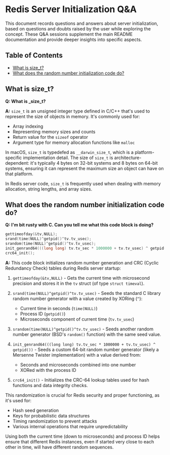 # Redis Server Initialization Q&A

This document records questions and answers about server initialization, based on questions and doubts raised by the user while exploring the concept. These Q&A sessions supplement the main README documentation and provide deeper insights into specific aspects.

## Table of Contents

- [What is size_t?](#what-is-size_t)
- [What does the random number initialization code do?](#what-does-the-random-number-initialization-code-do)

## What is size_t?

**Q: What is _size_t?**

**A:** `size_t` is an unsigned integer type defined in C/C++ that's used to represent the size of objects in memory. It's commonly used for:

- Array indexing
- Representing memory sizes and counts
- Return value for the `sizeof` operator
- Argument type for memory allocation functions like `malloc`

In macOS, `size_t` is typedefed as `__darwin_size_t`, which is a platform-specific implementation detail. The size of `size_t` is architecture-dependent: it's typically 4 bytes on 32-bit systems and 8 bytes on 64-bit systems, ensuring it can represent the maximum size an object can have on that platform.

In Redis server code, `size_t` is frequently used when dealing with memory allocation, string lengths, and array sizes.

## What does the random number initialization code do?

**Q: I'm bit rusty with C. Can you tell me what this code block is doing?**

```c
gettimeofday(&tv,NULL);
srand(time(NULL)^getpid()^tv.tv_usec);
srandom(time(NULL)^getpid()^tv.tv_usec);
init_genrand64(((long long) tv.tv_sec * 1000000 + tv.tv_usec) ^ getpid());
crc64_init();
```

**A:** This code block initializes random number generation and CRC (Cyclic Redundancy Check) tables during Redis server startup:

1. `gettimeofday(&tv,NULL)` - Gets the current time with microsecond precision and stores it in the `tv` struct (of type `struct timeval`).

2. `srand(time(NULL)^getpid()^tv.tv_usec)` - Seeds the standard C library random number generator with a value created by XORing (`^`):
   - Current time in seconds (`time(NULL)`)
   - Process ID (`getpid()`)
   - Microseconds component of current time (`tv.tv_usec`)

3. `srandom(time(NULL)^getpid()^tv.tv_usec)` - Seeds another random number generator (BSD's `random()` function) with the same seed value.

4. `init_genrand64(((long long) tv.tv_sec * 1000000 + tv.tv_usec) ^ getpid())` - Seeds a custom 64-bit random number generator (likely a Mersenne Twister implementation) with a value derived from:
   - Seconds and microseconds combined into one number
   - XORed with the process ID

5. `crc64_init()` - Initializes the CRC-64 lookup tables used for hash functions and data integrity checks.

This randomization is crucial for Redis security and proper functioning, as it's used for:
- Hash seed generation
- Keys for probabilistic data structures
- Timing randomization to prevent attacks
- Various internal operations that require unpredictability

Using both the current time (down to microseconds) and process ID helps ensure that different Redis instances, even if started very close to each other in time, will have different random sequences.

